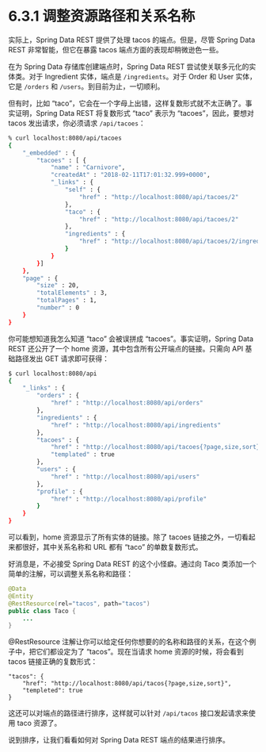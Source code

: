 # 6.3.1 调整资源路径和关系名称

实际上，Spring Data REST 提供了处理 tacos 的端点。但是，尽管 Spring Data REST 非常智能，但它在暴露 tacos 端点方面的表现却稍微逊色一些。

在为 Spring Data 存储库创建端点时，Spring Data REST 尝试使关联多元化的实体类。对于 Ingredient 实体，端点是 `/ingredients`。对于 Order 和 User 实体，它是 `/orders` 和 `/users`。到目前为止，一切顺利。

但有时，比如 “taco”，它会在一个字母上出错，这样复数形式就不太正确了。事实证明，Spring Data REST 将复数形式 “taco” 表示为 “tacoes”，因此，要想对 tacos 发出请求，你必须请求 `/api/tacoes`：

```bash
% curl localhost:8080/api/tacoes
{
    "_embedded" : {
        "tacoes" : [ {
            "name" : "Carnivore",
            "createdAt" : "2018-02-11T17:01:32.999+0000",
            "_links" : {
                "self" : {
                    "href" : "http://localhost:8080/api/tacoes/2"
                },
                "taco" : {
                    "href" : "http://localhost:8080/api/tacoes/2"
                },
                "ingredients" : {
                    "href" : "http://localhost:8080/api/tacoes/2/ingredients"
                }
            }
        }]
    },
    "page" : {
        "size" : 20,
        "totalElements" : 3,
        "totalPages" : 1,
        "number" : 0
    }
}
```

你可能想知道我怎么知道 “taco” 会被误拼成 “tacoes”。事实证明，Spring Data REST 还公开了一个 home 资源，其中包含所有公开端点的链接。只需向 API 基础路径发出 GET 请求即可获得：

```bash
$ curl localhost:8080/api
{
    "_links" : {
        "orders" : {
            "href" : "http://localhost:8080/api/orders"
        },
        "ingredients" : {
            "href" : "http://localhost:8080/api/ingredients"
        },
        "tacoes" : {
            "href" : "http://localhost:8080/api/tacoes{?page,size,sort}",
            "templated" : true
        },
        "users" : {
            "href" : "http://localhost:8080/api/users"
        },
        "profile" : {
            "href" : "http://localhost:8080/api/profile"
        }
    }
}
```

可以看到，home 资源显示了所有实体的链接。除了 tacoes 链接之外，一切看起来都很好，其中关系名称和 URL 都有 “taco” 的单数复数形式。

好消息是，不必接受 Spring Data REST 的这个小怪癖。通过向 Taco 类添加一个简单的注解，可以调整关系名称和路径：

```java
@Data
@Entity
@RestResource(rel="tacos", path="tacos")
public class Taco {
    ...
}
```

@RestResource 注解让你可以给定任何你想要的的名称和路径的关系，在这个例子中，把它们都设定为了 “tacos”。现在当请求 home 资源的时候，将会看到 tacos 链接正确的复数形式：

```text
"tacos": {
    "href": "http://localhost:8080/api/tacos{?page,size,sort}",
    "templeted": true
}
```

这还可以对端点的路径进行排序，这样就可以针对 `/api/tacos` 接口发起请求来使用 taco 资源了。

说到排序，让我们看看如何对 Spring Data REST 端点的结果进行排序。

